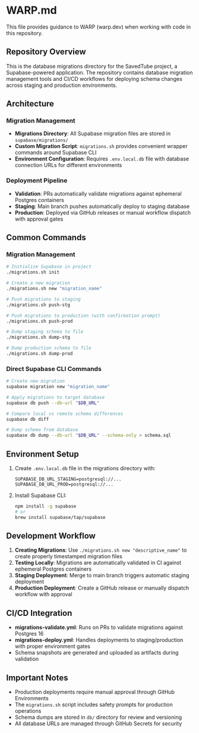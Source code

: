 # WARP.md

This file provides guidance to WARP (warp.dev) when working with code in this repository.

## Repository Overview

This is the database migrations directory for the SavedTube project, a Supabase-powered application. The repository contains database migration management tools and CI/CD workflows for deploying schema changes across staging and production environments.

## Architecture

### Migration Management
- **Migrations Directory**: All Supabase migration files are stored in `supabase/migrations/`
- **Custom Migration Script**: `migrations.sh` provides convenient wrapper commands around Supabase CLI
- **Environment Configuration**: Requires `.env.local.db` file with database connection URLs for different environments

### Deployment Pipeline
- **Validation**: PRs automatically validate migrations against ephemeral Postgres containers
- **Staging**: Main branch pushes automatically deploy to staging database
- **Production**: Deployed via GitHub releases or manual workflow dispatch with approval gates

## Common Commands

### Migration Management
```bash
# Initialize Supabase in project
./migrations.sh init

# Create a new migration
./migrations.sh new "migration_name"

# Push migrations to staging
./migrations.sh push-stg

# Push migrations to production (with confirmation prompt)
./migrations.sh push-prod

# Dump staging schema to file
./migrations.sh dump-stg

# Dump production schema to file
./migrations.sh dump-prod
```

### Direct Supabase CLI Commands
```bash
# Create new migration
supabase migration new "migration_name"

# Apply migrations to target database
supabase db push --db-url "$DB_URL"

# Compare local vs remote schema differences
supabase db diff

# Dump schema from database
supabase db dump --db-url "$DB_URL" --schema-only > schema.sql
```

## Environment Setup

1. Create `.env.local.db` file in the migrations directory with:
   ```
   SUPABASE_DB_URL_STAGING=postgresql://...
   SUPABASE_DB_URL_PROD=postgresql://...
   ```

2. Install Supabase CLI:
   ```bash
   npm install -g supabase
   # or
   brew install supabase/tap/supabase
   ```

## Development Workflow

1. **Creating Migrations**: Use `./migrations.sh new "descriptive_name"` to create properly timestamped migration files
2. **Testing Locally**: Migrations are automatically validated in CI against ephemeral Postgres containers
3. **Staging Deployment**: Merge to main branch triggers automatic staging deployment
4. **Production Deployment**: Create a GitHub release or manually dispatch workflow with approval

## CI/CD Integration

- **migrations-validate.yml**: Runs on PRs to validate migrations against Postgres 16
- **migrations-deploy.yml**: Handles deployments to staging/production with proper environment gates
- Schema snapshots are generated and uploaded as artifacts during validation

## Important Notes

- Production deployments require manual approval through GitHub Environments
- The `migrations.sh` script includes safety prompts for production operations
- Schema dumps are stored in `db/` directory for review and versioning
- All database URLs are managed through GitHub Secrets for security
